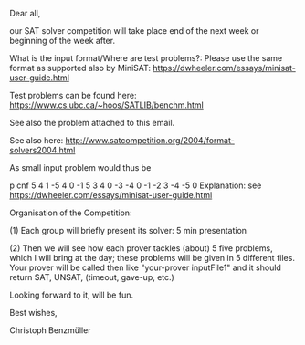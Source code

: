 Dear all,

our SAT solver competition will take place end of the next week or beginning of the week after.

What is the input format/Where are test problems?: Please use the same format as supported also by MiniSAT: https://dwheeler.com/essays/minisat-user-guide.html

Test problems can be found here: https://www.cs.ubc.ca/~hoos/SATLIB/benchm.html

See also the problem attached to this email.

See also here: http://www.satcompetition.org/2004/format-solvers2004.html

As small input problem would thus be 

p cnf 5 4
 1 -5 4 0
 -1 5 3 4 0
 -3 -4 0
 -1 -2 3 -4 -5 0
Explanation: see https://dwheeler.com/essays/minisat-user-guide.html

Organisation of the Competition:

(1) Each group will briefly present its solver: 5 min presentation

(2) Then we will see how each prover tackles (about) 5 five problems, which I will bring at the day; these problems will be given in 5 different files. Your prover will be called then like "your-prover inputFile1" and it should return SAT, UNSAT, (timeout, gave-up, etc.)

Looking forward to it, will be fun.

Best wishes,

  Christoph Benzmüller